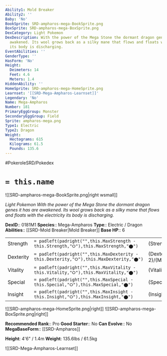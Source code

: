 ```yaml
---
Ability1: Mold Breaker
Ability2: ''
Baby: 'No'
BookSprite: SRD-ampharos-mega-BookSprite.png
BoxSprite: SRD-ampharos-mega-BoxSprite.png
DexCategory: Light Pokemon
DexDescription: With the power of the Mega Stone the dormant dragon genes it has are
  awakened. Its wool grows back as a silky mane that flows and floats with the electricity
  its body is discharging.
EventAbilities: ''
GenderType: ''
HasForm: 'No'
Height:
  Deimeters: 14
  Feet: 4.6
  Meters: 1.4
HiddenAbility: ''
HomeSprite: SRD-ampharos-mega-HomeSprite.png
Learnset: '[[SRD-Mega-Ampharos-Learnset]]'
Legendary: 'No'
Name: Mega-Ampharos
Number: 181
PrimaryEggGroup: Monster
SecondaryEggGroup: Field
Sprite: ampharos-mega.png
Type1: Electric
Type2: Dragon
Weight:
  Hectograms: 615
  Kilograms: 61.5
  Pounds: 135.6
---
```


#PokeroleSRD/Pokedex

# `= this.name`

![[SRD-ampharos-mega-BookSprite.png|right wsmall]]

*Light Pokemon*
*With the power of the Mega Stone the dormant dragon genes it has are awakened. Its wool grows back as a silky mane that flows and floats with the electricity its body is discharging.*

**DexID**:: 0181M1
**Species**:: Mega-Ampharos
**Type**:: Electric / Dragon
**Abilities**:: [[SRD-Mold Breaker|Mold Breaker]]
**Base HP**:: 6

|           |                                                                                        |                                          |
| --------- | -------------------------------------------------------------------------------------- | ---------------------------------------- |
| Strength  | `= padleft(padright("",this.MaxStrength - this.Strength,"⭘"),this.MaxStrength,"⬤")`    | (Strength::3)/(MaxStrength::6)   |
| Dexterity | `= padleft(padright("",this.MaxDexterity - this.Dexterity,"⭘"),this.MaxDexterity,"⬤")` | (Dexterity:: 2)/(MaxDexterity::4) |
| Vitality  | `= padleft(padright("",this.MaxVitality - this.Vitality,"⭘"),this.MaxVitality,"⬤")`    | (Vitality::3)/(MaxVitality::6)   |
| Special   | `= padleft(padright("",this.MaxSpecial - this.Special,"⭘"),this.MaxSpecial,"⬤")`       | (Special::4)/(MaxSpecial::8)     |
| Insight   | `= padleft(padright("",this.MaxInsight - this.Insight,"⭘"),this.MaxInsight,"⬤")`       | (Insight::3)/(MaxInsight::6)     |

![[SRD-ampharos-mega-HomeSprite.png|right]]
![[SRD-ampharos-mega-BoxSprite.png|right]]

**Recommended Rank**:: Pro
**Good Starter**:: No
**Can Evolve**:: No
**MegaBaseForm**:: [[SRD-Ampharos]]

**Height**: 4'6" / 1.4m
**Weight**: 135.6lbs / 61.5kg

![[SRD-Mega-Ampharos-Learnset]]